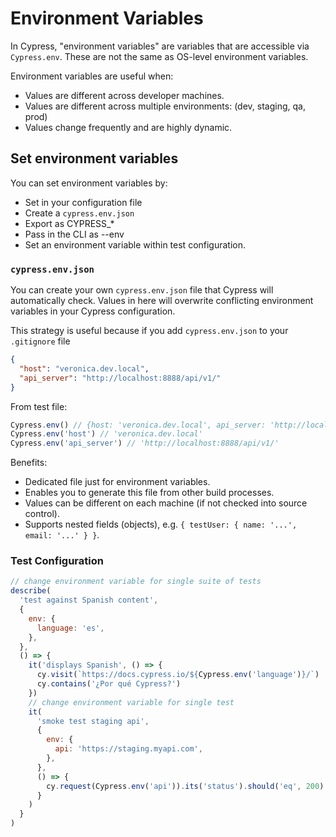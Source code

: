# Environment Variables

In Cypress, "environment variables" are variables that are accessible via `Cypress.env`. These are not the same as OS-level environment variables.

Environment variables are useful when:

- Values are different across developer machines.
- Values are different across multiple environments: (dev, staging, qa, prod)
- Values change frequently and are highly dynamic.


## Set environment variables

You can set environment variables by: 

- Set in your configuration file
- Create a `cypress.env.json`
- Export as CYPRESS_*
- Pass in the CLI as --env
- Set an environment variable within test configuration.


### `cypress.env.json`

You can create your own `cypress.env.json` file that Cypress will automatically check. Values in here will overwrite conflicting environment variables in your Cypress configuration.

This strategy is useful because if you add `cypress.env.json` to your
`.gitignore` file

```json
{
  "host": "veronica.dev.local",
  "api_server": "http://localhost:8888/api/v1/"
}
```

From test file:

```js
Cypress.env() // {host: 'veronica.dev.local', api_server: 'http://localhost:8888/api/v1'}
Cypress.env('host') // 'veronica.dev.local'
Cypress.env('api_server') // 'http://localhost:8888/api/v1/'
```

Benefits:
- Dedicated file just for environment variables.
- Enables you to generate this file from other build processes.
- Values can be different on each machine (if not checked into source control).
- Supports nested fields (objects), e.g. `{ testUser: { name: '...', email: '...' } }`.


### Test Configuration

```js
// change environment variable for single suite of tests
describe(
  'test against Spanish content',
  {
    env: {
      language: 'es',
    },
  },
  () => {
    it('displays Spanish', () => {
      cy.visit(`https://docs.cypress.io/${Cypress.env('language')}/`)
      cy.contains('¿Por qué Cypress?')
    })
    // change environment variable for single test
    it(
      'smoke test staging api',
      {
        env: {
          api: 'https://staging.myapi.com',
        },
      },
      () => {
        cy.request(Cypress.env('api')).its('status').should('eq', 200)
      }
    )
  }
)
```
